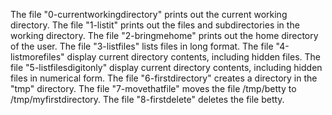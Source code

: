 The file "0-currentworkingdirectory" prints out the current working directory.
The file "1-listit" prints out the files and subdirectories in the working directory.
The file "2-bringmehome" prints out the home directory of the user.
The file "3-listfiles" lists files in long format.
The file "4-listmorefiles" display current directory contents, including hidden files.
The file "5-listfilesdigitonly" display current directory contents, including hidden files in numerical form.
The file "6-firstdirectory" creates a directory in the "tmp" directory.
The file "7-movethatfile" moves the file /tmp/betty to /tmp/myfirstdirectory.
The file "8-firstdelete" deletes the file betty.

